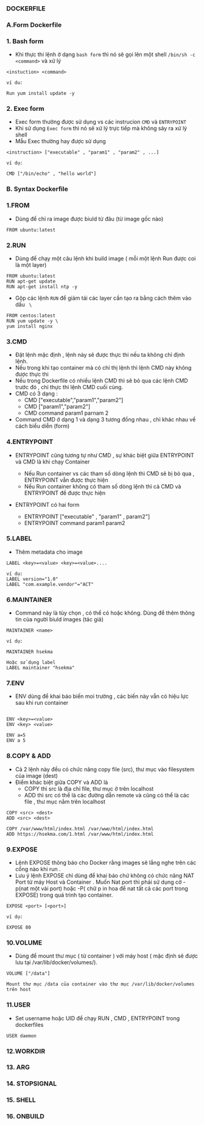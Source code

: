 ### DOCKERFILE

### A.Form Dockerfile
### 1. Bash form 
- Khi thực thi lệnh ở dạng ` bash form ` thì nó sẽ gọi lên một shell ` /bin/sh -c <command> ` và xử lý
```
<instuction> <command>

ví du:
 
Run yum install update -y
```

### 2. Exec form
- Exec form thường được sử dụng vs các instrucion ` CMD ` và ` ENTRYPOINT `
- Khi sử dụng ` Exec form ` thì nó sẽ xử lý trực tiếp mà không sảy ra xử lý shell
- Mẫu Exec thường hay được sử dụng 

```
<instruction> ["executable" , "param1" , "param2" , ...]

ví dụ:

CMD ["/bin/echo" , "hello world"]
```

### B. Syntax Dockerfile

### 1.FROM
- Dùng để chỉ ra image được biuld từ đâu (từ image gốc nào)

```
FROM ubuntu:latest
```

### 2.RUN 
- Dùng để chạy một câu lệnh khi build image ( mỗi một lệnh Run được coi là một layer)

```
FROM ubuntu:latest
RUN apt-get update
RUN apt-get install ntp -y 
```
- Gộp các lệnh ` RUN ` để giảm tải các layer cần tạo ra bằng cách thêm vào dấu ` \`

```
FROM centos:latest
RUN yum update -y \
yum install nginx
```

### 3.CMD
- Đặt lệnh mặc định , lệnh này sẽ được thực thi nếu ta không chỉ định lệnh.
- Nếu trong khi tạo container mà có chỉ thị lệnh thì lệnh CMD này không được thực thi
- Nếu trong Dockerfile có nhiều lệnh CMD thì sẽ bỏ qua các lệnh CMD trước đó , chỉ thực thi lệnh CMD cuối cùng.
- CMD có 3 dạng : 
	- CMD ["executable","param1","param2"]
	- CMD ["param1","param2"]
	- CMD command param1 parnam 2			
- Command CMD ở dạng 1 và dạng 3 tương đồng nhau , chỉ khác nhau về cách biểu diễn (form)


### 4.ENTRYPOINT
- ENTRYPOINT cũng tương tự như CMD , sự khác biệt giữa ENTRYPOINT và CMD là khi chạy Container
	- Nếu Run container vs các tham số dòng lệnh thì CMD sẽ bị bỏ qua , ENTRYPOINT vẫn được thực hiện
	- Nếu Run container không có tham số dòng lệnh thì cả CMD và ENTRYPOINT đề được thực hiện

- ENTRYPOINT có hai form
	- ENTRYPOINT ["executable" , "param1" , param2"]
	- ENTRYPOINT command param1 param2
 
### 5.LABEL
- Thêm metadata cho image
```
LABEL <key>=<value> <key>=<value>....

ví dụ:
LABEL version="1.0"
LABEL "com.example.vendor"="ACT"

```
### 6.MAINTAINER

- Command này là tùy chọn , có thể có hoặc không. Dùng để thêm thông tin của người biuld images (tác giả)
```
MAINTAINER <name>

ví dụ:

MAINTAINER hsekma

Hoặc sử dụng label
LABEL maintainer "hsekma"

```

### 7.ENV 
- ENV dùng để khai báo biến moi trường , các biến này vẫn có hiệu lực sau khi run container
```

ENV <key>=<value>
ENV <key> <value>

ENV a=5
ENV a 5

```
### 8.COPY & ADD

- Cả 2 lệnh này đều có chức năng copy file (src), thư mục vào filesystem của image (dest)
- Điểm khác biệt giữa COPY và ADD là
	- COPY thì src là địa chỉ file, thư mục ở trên localhost
	- ADD thì src có thể là các đường dẫn remote và cũng có thể là các file , thư mục nằm trên localhost

```
COPY <src> <dest>
ADD <src> <dest>

COPY /var/www/html/index.html /var/wwư/html/index.html
ADD https://hsekma.com/1.html /var/www/html/index.html

```
### 9.EXPOSE

- Lệnh EXPOSE thông báo cho Docker rằng images sẽ lắng nghe trên các cổng nào khi run .
- Lưu ý lệnh EXPOSE chỉ dùng để khai báo chứ không có chức năng NAT Port từ máy Host và Container . Muốn Nat port
thì phải sử dụng cờ -p(nat một vài port) hoặc -P( chữ p in hoa để nat tất cả các port trong EXPOSE) trong quá trình
tạo container.

```
EXPOSE <port> [<port>]

ví dụ:

EXPOSE 80
```

### 10.VOLUME
- Dùng để mount thư mục ( từ container ) với máy host ( mặc định sẽ được lưu tại /var/lib/docker/volumes/).
```
VOLUME ["/data"]

Mount thư mục /data của container vào thư mục /var/lib/docker/volumes trên host
```

### 11.USER
- Set username hoặc UID để chạy RUN , CMD , ENTRYPOINT trong dockerfiles
```
USER daemon
```

### 12.WORKDIR
### 13. ARG
### 14. STOPSIGNAL
### 15. SHELL
### 16. ONBUILD











